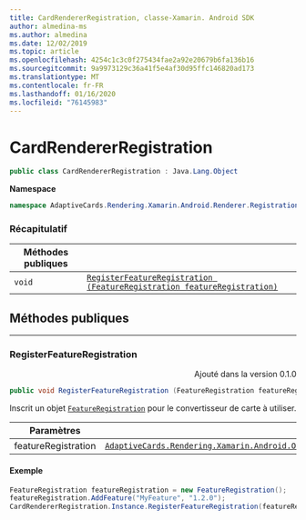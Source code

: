 ```yaml
---
title: CardRendererRegistration, classe-Xamarin. Android SDK
author: almedina-ms
ms.author: almedina
ms.date: 12/02/2019
ms.topic: article
ms.openlocfilehash: 4254c1c3c0f275434fae2a92e20679b6fa136b16
ms.sourcegitcommit: 9a9973129c36a41f5e4af30d95ffc146820ad173
ms.translationtype: MT
ms.contentlocale: fr-FR
ms.lasthandoff: 01/16/2020
ms.locfileid: "76145983"
---
```

# <a name="cardrendererregistration"></a>CardRendererRegistration

```csharp
public class CardRendererRegistration : Java.Lang.Object
```

**Namespace**
```csharp
namespace AdaptiveCards.Rendering.Xamarin.Android.Renderer.Registration
```

### <a name="summary"></a>Récapitulatif

| Méthodes publiques | |
| --- | ---- |
| ```void``` | [```RegisterFeatureRegistration (FeatureRegistration featureRegistration)```](#registerfeatureregistration) |

## <a name="public-methods"></a>Méthodes publiques

--- 

### <a id="registerfeatureregistration"></a>RegisterFeatureRegistration
<p style='text-align:right'>Ajouté dans la version 0.1.0</p>

```csharp
public void RegisterFeatureRegistration (FeatureRegistration featureRegistration)
```

Inscrit un objet [```FeatureRegistration```](adaptivecards-rendering-xamarin-android-objectmodel-featureregistration.md) pour le convertisseur de carte à utiliser.

| Paramètres | |
| --- | --- |
| featureRegistration | [```AdaptiveCards.Rendering.Xamarin.Android.ObjectModel.FeatureRegistration```](adaptivecards-rendering-xamarin-android-objectmodel-featureregistration.md) |

#### <a name="sample"></a>Exemple

```csharp
FeatureRegistration featureRegistration = new FeatureRegistration();
featureRegistration.AddFeature("MyFeature", "1.2.0");
CardRendererRegistration.Instance.RegisterFeatureRegistration(featureRegistration);
```